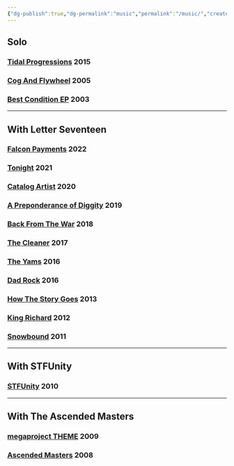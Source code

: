 ```yaml
---
{"dg-publish":true,"dg-permalink":"music","permalink":"/music/","created":"2022-08-06T07:58:04.000-04:00","updated":"2023-12-29T17:49:04.690-05:00"}
---
```


## Solo
### [Tidal Progressions](https://soundcloud.com/tidal-progressions?utm_source=clipboard&utm_medium=text&utm_campaign=social_sharing) 2015
### [Cog And Flywheel][1] 2005
### [Best Condition EP][2] 2003

---
## With Letter Seventeen
### [Falcon Payments](https://letterseventeen.bandcamp.com/album/falcon-payments) 2022
### [Tonight][15] 2021
### [Catalog Artist][14] 2020
### [A Preponderance of Diggity][13] 2019
### [Back From The War][12] 2018
### [The Cleaner][11] 2017
### [The Yams][10] 2016
### [Dad Rock][9] 2016
### [How The Story Goes][8] 2013
### [King Richard][7] 2012
### [Snowbound][6] 2011

---
## With STFUnity
### [STFUnity][3] 2010

---
## With The Ascended Masters
### [megaproject THEME][5] 2009
### [Ascended Masters][4] 2008


 [1]: http://music.grantmuller.com/album/cog-and-flywheel/
 [2]: http://music.grantmuller.com/album/best-condition-ep
 [3]: http://stfunity.bandcamp.com/
 [4]: http://ascendedmasters.bandcamp.com/album/megaproject-theme
 [5]: http://ascendedmasters.bandcamp.com/album/ascended-masters
 [6]: https://letterseventeen.bandcamp.com/album/snowbound
 [7]: https://letterseventeen.bandcamp.com/album/king-richard
 [8]: https://letterseventeen.bandcamp.com/album/how-the-story-goes
 [9]: https://letterseventeen.bandcamp.com/album/dad-rock
 [10]: https://letterseventeen.bandcamp.com/album/the-yams
 [11]: https://letterseventeen.bandcamp.com/album/the-cleaner
 [12]: https://letterseventeen.bandcamp.com/album/back-from-the-war
 [13]: https://letterseventeen.bandcamp.com/album/a-preponderance-of-diggity
 [14]: https://letterseventeen.bandcamp.com/album/catalog-artist
 [15]: https://letterseventeen.bandcamp.com/album/tonight

